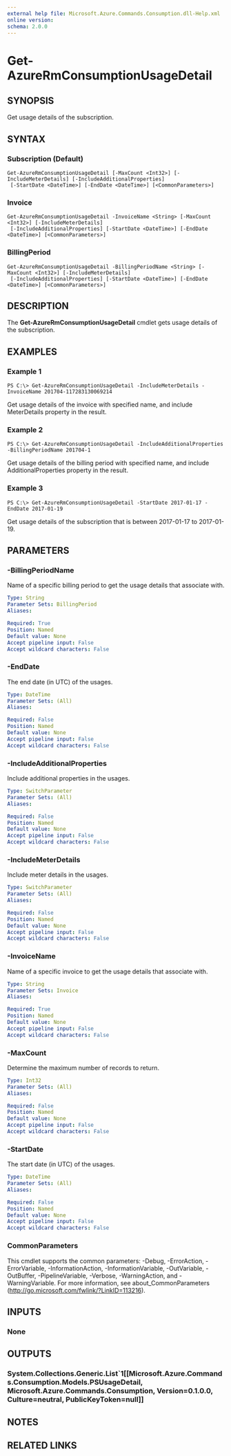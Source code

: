 ```yaml
---
external help file: Microsoft.Azure.Commands.Consumption.dll-Help.xml
online version: 
schema: 2.0.0
---
```


# Get-AzureRmConsumptionUsageDetail

## SYNOPSIS
Get usage details of the subscription.

## SYNTAX

### Subscription (Default)
```
Get-AzureRmConsumptionUsageDetail [-MaxCount <Int32>] [-IncludeMeterDetails] [-IncludeAdditionalProperties]
 [-StartDate <DateTime>] [-EndDate <DateTime>] [<CommonParameters>]
```

### Invoice
```
Get-AzureRmConsumptionUsageDetail -InvoiceName <String> [-MaxCount <Int32>] [-IncludeMeterDetails]
 [-IncludeAdditionalProperties] [-StartDate <DateTime>] [-EndDate <DateTime>] [<CommonParameters>]
```

### BillingPeriod
```
Get-AzureRmConsumptionUsageDetail -BillingPeriodName <String> [-MaxCount <Int32>] [-IncludeMeterDetails]
 [-IncludeAdditionalProperties] [-StartDate <DateTime>] [-EndDate <DateTime>] [<CommonParameters>]
```

## DESCRIPTION
The **Get-AzureRmConsumptionUsageDetail** cmdlet gets usage details of the subscription. 

## EXAMPLES

### Example 1
```
PS C:\> Get-AzureRmConsumptionUsageDetail -IncludeMeterDetails -InvoiceName 201704-117283130069214
```

Get usage details of the invoice with specified name, and include MeterDetails property in the result.

### Example 2
```
PS C:\> Get-AzureRmConsumptionUsageDetail -IncludeAdditionalProperties -BillingPeriodName 201704-1
```

Get usage details of the billing period with specified name, and include AdditionalProperties property in the result.

### Example 3
```
PS C:\> Get-AzureRmConsumptionUsageDetail -StartDate 2017-01-17 -EndDate 2017-01-19
```

Get usage details of the subscription that is between 2017-01-17 to 2017-01-19.

## PARAMETERS

### -BillingPeriodName
Name of a specific billing period to get the usage details that associate with.

```yaml
Type: String
Parameter Sets: BillingPeriod
Aliases: 

Required: True
Position: Named
Default value: None
Accept pipeline input: False
Accept wildcard characters: False
```

### -EndDate
The end date (in UTC) of the usages.

```yaml
Type: DateTime
Parameter Sets: (All)
Aliases: 

Required: False
Position: Named
Default value: None
Accept pipeline input: False
Accept wildcard characters: False
```

### -IncludeAdditionalProperties
Include additional properties in the usages.

```yaml
Type: SwitchParameter
Parameter Sets: (All)
Aliases: 

Required: False
Position: Named
Default value: None
Accept pipeline input: False
Accept wildcard characters: False
```

### -IncludeMeterDetails
Include meter details in the usages.

```yaml
Type: SwitchParameter
Parameter Sets: (All)
Aliases: 

Required: False
Position: Named
Default value: None
Accept pipeline input: False
Accept wildcard characters: False
```

### -InvoiceName
Name of a specific invoice to get the usage details that associate with.

```yaml
Type: String
Parameter Sets: Invoice
Aliases: 

Required: True
Position: Named
Default value: None
Accept pipeline input: False
Accept wildcard characters: False
```

### -MaxCount
Determine the maximum number of records to return.

```yaml
Type: Int32
Parameter Sets: (All)
Aliases: 

Required: False
Position: Named
Default value: None
Accept pipeline input: False
Accept wildcard characters: False
```

### -StartDate
The start date (in UTC) of the usages.

```yaml
Type: DateTime
Parameter Sets: (All)
Aliases: 

Required: False
Position: Named
Default value: None
Accept pipeline input: False
Accept wildcard characters: False
```

### CommonParameters
This cmdlet supports the common parameters: -Debug, -ErrorAction, -ErrorVariable, -InformationAction, -InformationVariable, -OutVariable, -OutBuffer, -PipelineVariable, -Verbose, -WarningAction, and -WarningVariable. For more information, see about_CommonParameters (http://go.microsoft.com/fwlink/?LinkID=113216).

## INPUTS

### None

## OUTPUTS

### System.Collections.Generic.List`1[[Microsoft.Azure.Commands.Consumption.Models.PSUsageDetail, Microsoft.Azure.Commands.Consumption, Version=0.1.0.0, Culture=neutral, PublicKeyToken=null]]

## NOTES

## RELATED LINKS

